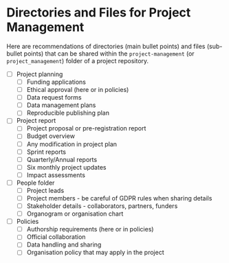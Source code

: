 # Directories and Files for Project Management

Here are recommendations of directories (main bullet points) and files (sub-bullet points) that can be shared within the `project-management` (or `project_management`) folder of a project repository.

* [ ] Project planning
  * [ ] Funding applications
  * [ ] Ethical approval (here or in policies)
  * [ ] Data request forms
  * [ ] Data management plans
  * [ ] Reproducible publishing plan
* [ ] Project report
  * [ ] Project proposal or pre-registration report
  * [ ] Budget overview
  * [ ] Any modification in project plan
  * [ ] Sprint reports
  * [ ] Quarterly/Annual reports 
  * [ ] Six monthly project updates
  * [ ] Impact assessments
* [ ] People folder
  * [ ] Project leads
  * [ ] Project members - be careful of GDPR rules when sharing  details
  * [ ] Stakeholder details - collaborators, partners, funders
  * [ ] Organogram or organisation chart
* [ ] Policies 
  * [ ] Authorship requirements (here or in policies)
  * [ ] Official collaboration
  * [ ] Data handling and sharing
  * [ ] Organisation policy that may apply in the project
